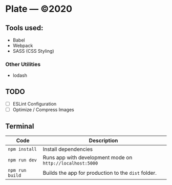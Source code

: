 # Plate — ©2020

## Tools used:
- Babel
- Webpack
- SASS (CSS Styling)

### Other Utilities
- lodash


## TODO
- [ ] ESLint Configuration
- [ ] Optimize / Compress Images

## Terminal
| Code                | Description                                              | 
| ------------------- | -------------------------------------------------------- |
| `npm install`       | Install dependencies                                     |
| `npm run dev`       | Runs app with development mode on `http://localhost:5000`|
| `npm run build`     | Builds the app for production to the `dist` folder.      |